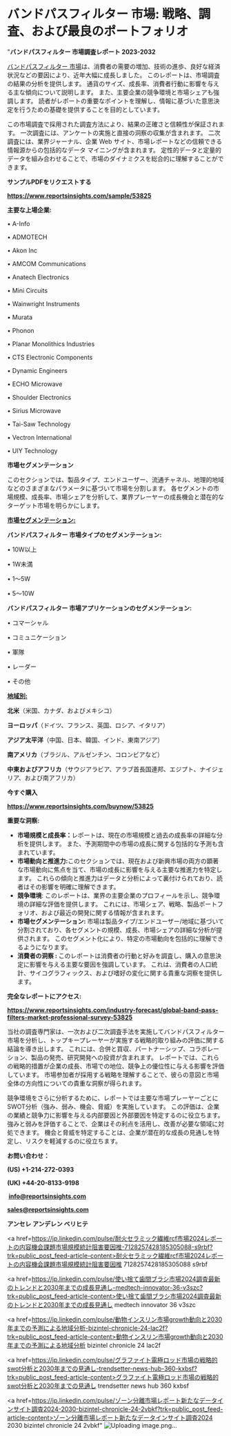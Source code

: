 # バンドパスフィルター 市場: 戦略、調査、および最良のポートフォリオ

"<strong>バンドパスフィルター 市場調査レポート 2023-2032</strong>

<a href=https://www.reportsinsights.com/sample/53825>バンドパスフィルター 市場</a>は、消費者の需要の増加、技術の進歩、良好な経済状況などの要因により、近年大幅に成長しました。 このレポートは、市場調査の結果の分析を提供します。 通貨のサイズ、成長率、消費者行動に影響を与える主な傾向について説明します。 また、主要企業の競争環境と市場シェアも強調します。 読者がレポートの重要なポイントを理解し、情報に基づいた意思決定を行うための基礎を提供することを目的としています。

この市場調査で採用された調査方法により、結果の正確さと信頼性が保証されます。 一次調査には、アンケートの実施と直接の洞察の収集が含まれます。 二次調査には、業界ジャーナル、企業 Web サイト、市場レポートなどの信頼できる情報源からの包括的なデータ マイニングが含まれます。 定性的データと定量的データを組み合わせることで、市場のダイナミクスを総合的に理解することができます。

<strong><b>サンプルPDFをリクエストする</b></strong>

<a href=https://www.reportsinsights.com/sample/53825><strong><u>https://www.reportsinsights.com/sample/53825</u></strong></a>

<strong>主要な上場企業:</strong>

• A-Info

• ADMOTECH

• Akon Inc

• AMCOM Communications

• Anatech Electronics

• Mini Circuits

• Wainwright Instruments

• Murata

• Phonon

• Planar Monolithics Industries

• CTS Electronic Components

• Dynamic Engineers

• ECHO Microwave

• Shoulder Electronics

• Sirius Microwave

• Tai-Saw Technology

• Vectron International

• UIY Technology

<strong>市場セグメンテーション</strong>

このセクションでは、製品タイプ、エンドユーザー、流通チャネル、地理的地域などのさまざまなパラメータに基づいて市場を分割します。 各セグメントの市場規模、成長率、市場シェアを分析して、業界プレーヤーの成長機会と潜在的なターゲット市場を明らかにします。

<strong><u>市場セグメンテーション</u></strong><strong><u>:</u></strong>

<strong>バンドパスフィルター 市場タイプのセグメンテーション:</strong>

• 10W以上

• 1W未満

• 1～5W

• 5～10W

<strong>バンドパスフィルター 市場アプリケーションのセグメンテーション:</strong>

• コマーシャル

• コミュニケーション

• 軍隊

• レーダー

• その他

<strong><u>地域別</u></strong><strong><u>:</u></strong>

<strong>北米</strong>（米国、カナダ、およびメキシコ）

<strong>ヨーロッパ</strong>（ドイツ、フランス、英国、ロシア、イタリア）

<strong>アジア太平洋</strong>（中国、日本、韓国、インド、東南アジア）

<strong>南アメリカ</strong>（ブラジル、アルゼンチン、コロンビアなど）

<strong>中東およびアフリカ</strong>（サウジアラビア、アラブ首長国連邦、エジプト、ナイジェリア、および南アフリカ）

<strong>今すぐ購入</strong>

<a href=https://www.reportsinsights.com/buynow/53825><strong><u>https://www.reportsinsights.com/buynow/53825</u></strong></a>

<strong>重要な洞察:</strong>
<ul>
  <li><strong>市場規模と成長率：</strong>レポートは、現在の市場規模と過去の成長率の詳細な分析を提供します。 また、予測期間中の市場の成長に関する包括的な予測も含まれています。</li>
  <li><strong>市場動向と推進力:</strong>このセクションでは、現在および新興市場の両方の顕著な市場動向に焦点を当て、市場の成長に影響を与える主要な推進力を特定します。 これらの傾向と推進力はデータと分析によって裏付けられており、読者はその影響を明確に理解できます。</li>
  <li><strong>競争環境</strong>: このレポートは、業界の主要企業のプロフィールを示し、競争環境の詳細な評価を提供します。 これには、市場シェア、戦略、製品ポートフォリオ、および最近の開発に関する情報が含まれます。</li>
  <li><strong>市場セグメンテーション: </strong>市場は製品タイプ/エンドユーザー/地域に基づいて分割されており、各セグメントの規模、成長、市場シェアの詳細な分析が提供されます。 このセグメント化により、特定の市場動向を包括的に理解できるようになります。</li>
  <li><strong>消費者の洞察 : </strong>このレポートは消費者の行動と好みを調査し、購入の意思決定に影響を与える主要な要因を強調しています。 これは、消費者の人口統計、サイコグラフィックス、および嗜好の変化に関する貴重な洞察を提供します。</li>
</ul>
<strong>完全なレポートにアクセス:</strong>

<a href=https://www.reportsinsights.com/industry-forecast/global-band-pass-filters-market-professional-survey-53825><strong><u><b>https://www.reportsinsights.com/industry-forecast/global-band-pass-filters-market-professional-survey-53825</b></u></strong></a>

当社の調査専門家は、一次および二次調査手法を実施してバンドパスフィルター市場を分析し、トップキープレーヤーが実施する戦略的取り組みの評価に関する結論を導き出します。 これには、合併と買収、パートナーシップ、コラボレーション、製品の発売、研究開発への投資が含まれます。 レポートでは、これらの戦略的措置が企業の成長、市場での地位、競争上の優位性に与える影響を評価しています。 市場参加者が採用する戦略を理解することで、彼らの意図と市場全体の方向性についての貴重な洞察が得られます。

競争環境をさらに分析するために、レポートでは主要な市場プレーヤーごとにSWOT分析（強み、弱み、機会、脅威）を実施しています。 この評価は、企業の業績と競争力に影響を与える内部要因と外部要因を特定するのに役立ちます。 強みと弱みを評価することで、企業はその利点を活用し、改善が必要な領域に対処できます。 機会と脅威を特定することは、企業が潜在的な成長の見通しを特定し、リスクを軽減するのに役立ちます。

<strong>お問い合わせ：</strong>

<strong>(US) +1-214-272-0393</strong>

<strong>(UK) +44-20-8133-9198</strong>

<strong> </strong><a href=info@reportsinsights.com><strong><u>info@reportsinsights.com</u></strong></a>

<a href=sales@reportsinsights.com><strong><u>sales@reportsinsights.com</u></strong></a>

<strong>アンセレ アンデレン ベリヒテ</strong>

<a href=https://jp.linkedin.com/pulse/耐火セラミック繊維rcf市場2024レポートの内容機会課題市場規模統計阻害要因推-7128257428185305088-s9rbf?trk=public_post_feed-article-content>耐火セラミック繊維rcf市場2024レポートの内容機会課題市場規模統計阻害要因推 7128257428185305088 s9rbf</a>

<a href=https://jp.linkedin.com/pulse/使い捨て歯間ブラシ市場2024調査最新のトレンドと2030年までの成長見通し-medtech-innovator-36-v3szc?trk=public_post_feed-article-content>使い捨て歯間ブラシ市場2024調査最新のトレンドと2030年までの成長見通し medtech innovator 36 v3szc</a>

<a href=https://jp.linkedin.com/pulse/動物インスリン市場growth動向と2030年までの予測による地域分析-bizintel-chronicle-24-lac2f?trk=public_post_feed-article-content>動物インスリン市場growth動向と2030年までの予測による地域分析 bizintel chronicle 24 lac2f</a>

<a href=https://jp.linkedin.com/pulse/グラファイト電極ロッド市場の戦略的swot分析と2030年までの見通し-trendsetter-news-hub-360-kxbsf?trk=public_post_feed-article-content>グラファイト電極ロッド市場の戦略的swot分析と2030年までの見通し trendsetter news hub 360 kxbsf</a>

<a href=https://jp.linkedin.com/pulse/ゾーン分離市場レポート新たなデータインサイト調査2024-2030-bizintel-chronicle-24-2vbkf?trk=public_post_feed-article-content>ゾーン分離市場レポート新たなデータインサイト調査2024 2030 bizintel chronicle 24 2vbkf</a>"
![Uploading image.png…]()
